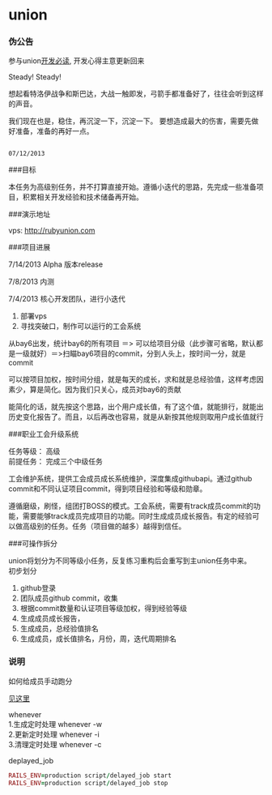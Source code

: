 union
=====
### 伪公告

参与union[开发必读](doc/dev_doc.markdown), 开发心得主意更新回来

Steady! Steady!

想起看特洛伊战争和斯巴达，大战一触即发，弓箭手都准备好了，往往会听到这样的声音。

我们现在也是，稳住，再沉淀一下，沉淀一下。 要想造成最大的伤害，需要先做好准备，准备的再好一点。 

                                                                             07/12/2013


###目标

本任务为高级别任务，并不打算直接开始。遵循小迭代的思路，先完成一些准备项目，积累相关开发经验和技术储备再开始。

###演示地址


vps: http://rubyunion.com <br/>

###项目进展

7/14/2013 Alpha 版本release<br/>

7/8/2013 内测<br/>

7/4/2013 核心开发团队，进行小迭代
  1. 部署vps
  2. 寻找突破口，制作可以运行的工会系统

从bay6出发，统计bay6的所有项目 ＝> 可以给项目分级（此步骤可省略，默认都是一级就好）＝>扫瞄bay6项目的commit，分到人头上，按时间一分，就是commit

可以按项目加权，按时间分组，就是每天的成长，求和就是总经验值，这样考虑因素少，算是简化。因为我们只关心，成员对bay6的贡献

能简化的话，就先按这个思路，出个用户成长值，有了这个值，就能排行，就能出历史变化报告了。而且，以后再改也容易，就是从新按其他规则取用户成长值就行

###职业工会升级系统

任务等级： 高级<br/>
前提任务： 完成三个中级任务<br/>

工会维护系统，提供工会成员成长系统维护，深度集成githubapi。通过github commit和不同认证项目commit，得到项目经验和等级和勋章。

遵循磨级，刷怪，组团打BOSS的模式。工会系统，需要有track成员commit的功能，需要能够track成员完成项目的功能。同时生成成员成长报告。有定的经验可以做高级别的任务。任务（项目做的越多）越得到信任。

###可操作拆分

union将划分为不同等级小任务，反复练习重构后会重写到主union任务中来。<br/>
初步划分<br/>
  1. github登录
  2. 团队成员github commit，收集
  3. 根据commit数量和认证项目等级加权，得到经验等级
  4. 生成成员成长报告，
  5. 生成成员，总经验值排名
  6. 生成成员，成长值排名，月份，周，迭代周期排名

### 说明

如何给成员手动跑分

[见这里](doc/score.markdown)

whenever<br/>
  1.生成定时处理 whenever -w<br/>
  2.更新定时处理 whenever -i<br/>
  3.清理定时处理 whenever -c<br/>

deplayed_job<br/>
```ruby
RAILS_ENV=production script/delayed_job start
RAILS_ENV=production script/delayed_job stop
```


